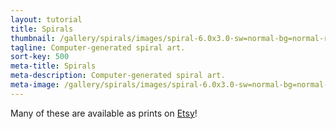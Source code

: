 ```yaml
---
layout: tutorial
title: Spirals
thumbnail: /gallery/spirals/images/spiral-6.0x3.0-sw=normal-bg=normal-rs=7.png
tagline: Computer-generated spiral art.
sort-key: 500
meta-title: Spirals
meta-description: Computer-generated spiral art.
meta-image: /gallery/spirals/images/spiral-6.0x3.0-sw=normal-bg=normal-rs=7.png
---
```


Many of these are available as prints on [Etsy](https://www.etsy.com/shop/HappyCoding)!

<img href="{{ site.baseurl }}/gallery/spirals/images/spiral-10.0x8.0-sw=normal-bg=normal-rs=7.png" />
<img href="{{ site.baseurl }}/gallery/spirals/images/spiral-10.0x8.0-sw=normal-bg=none-rs=26.png" />
<img href="{{ site.baseurl }}/gallery/spirals/images/spiral-10.0x8.0-sw=10-bg=kinda_thick-rs=8.png" />
<img href="{{ site.baseurl }}/gallery/spirals/images/spiral-10.0x8.0-sw=normal-bg=none-rs=5.png" />
<img href="{{ site.baseurl }}/gallery/spirals/images/spiral-10.0x8.0-sw=normal-bg=thick-rs=1.png" />
<img href="{{ site.baseurl }}/gallery/spirals/images/spiral-10.0x8.0-sw=normal-bg=none-rs=12.png" />
<img href="{{ site.baseurl }}/gallery/spirals/images/spiral-10.0x8.0-sw=normal-bg=thick-rs=18.png" />
<img href="{{ site.baseurl }}/gallery/spirals/images/spiral-10.0x8.0-sw=thick-bg=normal-rs=7.png" />
<img href="{{ site.baseurl }}/gallery/spirals/images/spiral-10.0x8.0-sw=thick-bg=thick-rs=5.png" />
<img href="{{ site.baseurl }}/gallery/spirals/images/spiral-10.0x8.0-sw=normal-bg=normal-bw-rs=30.png" />
<img href="{{ site.baseurl }}/gallery/spirals/images/spiral-10.0x8.0-sw=normal-bg=none-bw-rs=272.png" />
<img href="{{ site.baseurl }}/gallery/spirals/images/spiral-10.0x8.0-sw=kinda_thick-bg=normal-rs=959" />
<img href="{{ site.baseurl }}/gallery/spirals/images/spiral-10.0x8.0-sw=normal-bg=normal-bg.png" />
